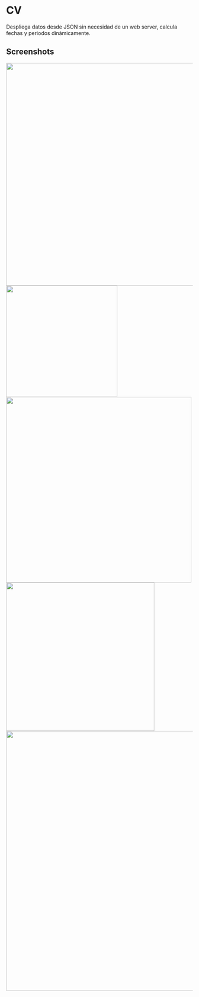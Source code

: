 # CV

Despliega datos desde JSON sin necesidad de un web server, calcula fechas y periodos dinámicamente.

## Screenshots

<div>
  <img src="https://user-images.githubusercontent.com/23427095/121272805-793dc500-c88c-11eb-8851-0439db071c8d.png" alt=""	title="Estructura de interfaz" width="600px" height="auto"/>
  <img src="https://user-images.githubusercontent.com/23427095/121272819-822e9680-c88c-11eb-850b-271bc0d9cd4e.png" alt=""	title="Estilos CSS" width="300px" height="auto"/>
  <img src="https://user-images.githubusercontent.com/23427095/121274197-a17af300-c88f-11eb-913e-04e66ec0e48d.png" alt=""	title="Datos JSON" width="500px" height="auto"/> 
  <img src="https://user-images.githubusercontent.com/23427095/121272962-cf126d00-c88c-11eb-8ed6-a37bf041d5bf.png" alt=""	title="Estructura HTML" width="400px" height="auto"/>
  <img src="https://user-images.githubusercontent.com/23427095/121273231-624ba280-c88d-11eb-8f32-12feb64b5621.png" alt=""	title="Método de Javascript" width="700px" height="auto"/>
</div>

